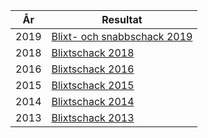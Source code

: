 |År|Resultat|
|-|-|
| 2019 | [Blixt- och snabbschack 2019](HTM/blixtschack_2019.htm) |
| 2018 | [Blixtschack 2018](HTM/blixtschack_2018.htm) |
| 2016 | [Blixtschack 2016](HTM/blixtschack_2016.htm) |
| 2015 | [Blixtschack 2015](HTM/blixtschack_2015.htm) |
| 2014 | [Blixtschack 2014](HTM/blixtschack_2014.htm) |
| 2013 | [Blixtschack 2013](HTM/snabbschack_2013.htm) |
